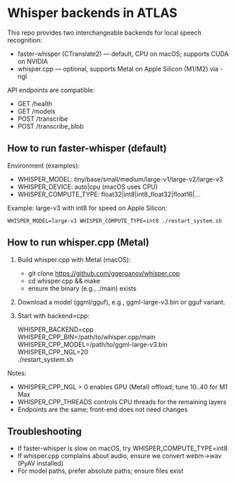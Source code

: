 Whisper backends in ATLAS
=========================

This repo provides two interchangeable backends for local speech recognition:

- faster-whisper (CTranslate2) — default, CPU on macOS; supports CUDA on NVIDIA
- whisper.cpp — optional, supports Metal on Apple Silicon (M1/M2) via -ngl

API endpoints are compatible:

- GET  /health
- GET  /models
- POST /transcribe
- POST /transcribe_blob

How to run faster-whisper (default)
-----------------------------------

Environment (examples):

- WHISPER_MODEL: tiny/base/small/medium/large-v1/large-v2/large-v3
- WHISPER_DEVICE: auto|cpu (macOS uses CPU)
- WHISPER_COMPUTE_TYPE: float32|int8|int8_float32|float16|...

Example: large-v3 with int8 for speed on Apple Silicon:

    WHISPER_MODEL=large-v3 WHISPER_COMPUTE_TYPE=int8 ./restart_system.sh

How to run whisper.cpp (Metal)
------------------------------

1) Build whisper.cpp with Metal (macOS):
   - git clone https://github.com/ggerganov/whisper.cpp
   - cd whisper.cpp && make
   - ensure the binary (e.g., ./main) exists

2) Download a model (ggml/gguf), e.g., ggml-large-v3.bin or gguf variant.

3) Start with backend=cpp:

    WHISPER_BACKEND=cpp \
    WHISPER_CPP_BIN=/path/to/whisper.cpp/main \
    WHISPER_CPP_MODEL=/path/to/ggml-large-v3.bin \
    WHISPER_CPP_NGL=20 \
    ./restart_system.sh

Notes:
- WHISPER_CPP_NGL > 0 enables GPU (Metal) offload; tune 10..40 for M1 Max
- WHISPER_CPP_THREADS controls CPU threads for the remaining layers
- Endpoints are the same; front-end does not need changes

Troubleshooting
---------------

- If faster-whisper is slow on macOS, try WHISPER_COMPUTE_TYPE=int8
- If whisper.cpp complains about audio, ensure we convert webm->wav (PyAV installed)
- For model paths, prefer absolute paths; ensure files exist
